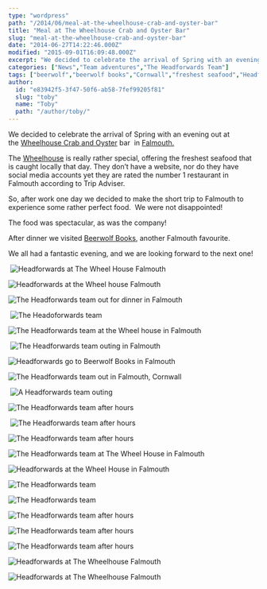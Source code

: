 ```yaml
---
type: "wordpress"
path: "/2014/06/meal-at-the-wheelhouse-crab-and-oyster-bar"
title: "Meal at The Wheelhouse Crab and Oyster Bar"
slug: "meal-at-the-wheelhouse-crab-and-oyster-bar"
date: "2014-06-27T14:22:46.000Z"
modified: "2015-09-01T16:09:48.000Z"
excerpt: "We decided to celebrate the arrival of Spring with an evening out at the Wheelhouse Crab and Oyster bar  in Falmouth. The Wheelhouse is really rather special, offering the freshest seafood that is caught locally that day. They don’t have a website, nor do they have social media accounts yet they are rated the number 1 restaurant in Falmouth …"
categories: ["News","Team adventures","The Headforwards Team"]
tags: ["beerwolf","beerwolf books","Cornwall","freshest seafood","Headforwards","seafood","Software Cornwall","team outings","the wheel house","the wheelhouse","the wheelhouse crab and oyster bar"]
author:
  id: "e83942f5-3f47-50f6-ab58-7fef99205f81"
  slug: "toby"
  name: "Toby"
  path: "/author/toby/"
---
```

We decided to celebrate the arrival of Spring with an evening out at the [Wheelhouse Crab and Oyster](http://www.tripadvisor.co.uk/Restaurant_Review-g186235-d1734677-Reviews-The_Wheel_House-Falmouth_Cornwall_England.html) bar  in [Falmouth.](http://www.falmouth.co.uk/)

The [Wheelhouse](http://www.cornishguardian.co.uk/Lee-Trewhela-ruins-Wheelhouse-s-word-mouth-rule/story-15243269-detail/story.html) is really rather special, offering the freshest seafood that is caught locally that day. They don’t have a website, nor do they have social media accounts yet they are rated the number 1 restaurant in Falmouth according to Trip Adviser.

So, after work one day we decided to make the short trip to Falmouth to experience some rather perfect food.  We were not disappointed!

The food was spectacular, as was the company!

After dinner we visited [Beerwolf Books](http://beerwolfbooks.com/), another Falmouth favourite.

We all had a fantastic evening, and we are looking forward to the next one!

 ![Headforwards at The Wheel House Falmouth ](/wp-content/uploads/2014/06/DSCF1719.jpg)

![Headforwards at the Wheel house Falmouth ](/wp-content/uploads/2014/06/DSCF1759.jpg)

![The Headforwards team out for dinner in Falmouth ](/wp-content/uploads/2014/06/DSCF1747.jpg)

 ![The Headoforwards team ](/wp-content/uploads/2014/06/DSCF1729.jpg)

![The Headforwards team at the Wheel house in Falmouth](/wp-content/uploads/2014/06/DSCF17251.jpg)

 ![The Headforwards team outing in Falmouth](/wp-content/uploads/2014/06/DSCF1855.jpg)

![Headforwards go to Beerwolf Books in Falmouth](/wp-content/uploads/2014/06/DSCF1785.jpg)

![The Headforwards team out in Falmouth, Cornwall](/wp-content/uploads/2014/06/DSCF1843.jpg)

 ![A Headforwards team outing ](/wp-content/uploads/2014/06/DSCF1831.jpg)

![The Headforwards team after hours](/wp-content/uploads/2014/06/DSCF1791.jpg)

 ![The Headforwards team after hours](/wp-content/uploads/2014/06/DSCF1770.jpg)

![The Headforwards team after hours](/wp-content/uploads/2014/06/DSCF1761.jpg)

![The Headforwards team at The Wheel House in Falmouth](/wp-content/uploads/2014/06/DSCF1755.jpg)

![Headforwards at the Wheel House in Falmouth](/wp-content/uploads/2014/06/DSCF1743.jpg)

![The Headforwards team ](/wp-content/uploads/2014/06/DSCF1742.jpg)

![The Headforwards team](/wp-content/uploads/2014/06/DSCF1739.jpg)

![The Headforwards team after hours](/wp-content/uploads/2014/06/DSCF1733.jpg)

![The Headforwards team after hours](/wp-content/uploads/2014/06/DSCF1732.jpg)

![The Headforwards team after hours](/wp-content/uploads/2014/06/DSCF1725.jpg)

![Headforwards at The Wheelhouse Falmouth](/wp-content/uploads/2014/06/DSCF1773-e1403776938884.jpg)

![Headforwards at The Wheelhouse Falmouth](/wp-content/uploads/2014/06/DSCF1778-e1403778652813.jpg)